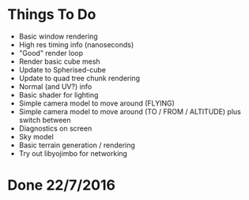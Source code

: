 # Things To Do

- Basic window rendering
- High res timing info (nanoseconds)
- "Good" render loop
- Render basic cube mesh
- Update to Spherised-cube
- Update to quad tree chunk rendering
- Normal (and UV?) info
- Basic shader for lighting
- Simple camera model to move around (FLYING)
- Simple camera model to move around (TO / FROM / ALTITUDE) plus switch between
- Diagnostics on screen
- Sky model
- Basic terrain generation / rendering
- Try out libyojimbo for networking


# Done 22/7/2016